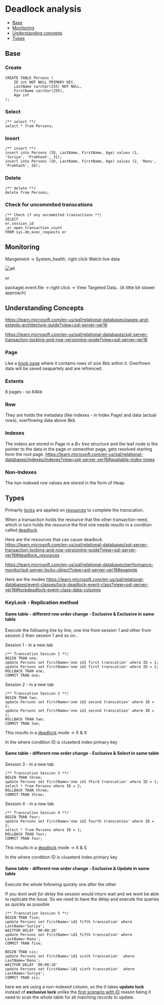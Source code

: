 # Deadlock analysis

 - [Base](#base)
 - [Monitoring](#monitoring)
 - [Understanding concepts](#understanding-concepts)
 - [Types](#types)

## Base

### Create

```
CREATE TABLE Persons (
    ID int NOT NULL PRIMARY KEY,
    LastName varchar(255) NOT NULL,
    FirstName varchar(255),
    Age int
);
```

### Select
```
/** select **/
select * from Persons;
```

### Insert
```
/** insert **/
insert into Persons (ID, LastName, FirstName, Age) values (1, 'Suriya', 'Prakhash', 31);
insert into Persons (ID, LastName, FirstName, Age) values (2, 'Renu', 'Prakhash', 26);
```

### Delete
```
/** delete **/
delete from Persons;
```

### Check for uncommited transcations

```
/** Check if any uncommited transactions **/
SELECT 
er.session_id
,er.open_transaction_count
FROM sys.dm_exec_requests er
```

## Monitoring

Mangement -> System_health, right click Watch live data

![alt](./images/monitor/management_system_health_watch_live_data.jpg)

or 

package).event.file -> right click -> View Targeted Data.. (A little bit slower approach)

## Understanding Concepts

https://learn.microsoft.com/en-us/sql/relational-databases/pages-and-extents-architecture-guide?view=sql-server-ver16

https://learn.microsoft.com/en-us/sql/relational-databases/sql-server-transaction-locking-and-row-versioning-guide?view=sql-server-ver16

### Page

Like a [book page](https://learn.microsoft.com/en-us/sql/relational-databases/pages-and-extents-architecture-guide?view=sql-server-ver16#pages) where it contains rows of size 8kb within it. Overflown data will be saved seapartely and are refrenced.

### Extents

8 pages - so 64kb

### Row
They are holds the metadata (like indexes - in Index Page) and data (actual rows), overflowing data above 8kb 


### Indexes
The indexs are stored in Page in a *B+ tree* structure and the leaf node is the pointer to the data in the page or someother page, gets resolved starting form the root page.
https://learn.microsoft.com/en-us/sql/relational-databases/indexes/indexes?view=sql-server-ver16#available-index-types

### Non-Indexes

The non indexed row values are stored in the form of Heap.

## Types

Primarily [locks](https://learn.microsoft.com/en-us/sql/relational-databases/sql-server-transaction-locking-and-row-versioning-guide?view=sql-server-ver16#lock_modes) are applied on [resources](https://learn.microsoft.com/en-us/sql/relational-databases/sql-server-transaction-locking-and-row-versioning-guide?view=sql-server-ver16#lock-granularity-and-hierarchies) to complete the transcation. 

When a transaction holds the resource that the other transaction need, which in turn holds the resource the first one needs results in a condtion called [deadlock](https://learn.microsoft.com/en-us/sql/relational-databases/sql-server-transaction-locking-and-row-versioning-guide?view=sql-server-ver16#deadlocks).

Here are the resources that can cause deadlock
https://learn.microsoft.com/en-us/sql/relational-databases/sql-server-transaction-locking-and-row-versioning-guide?view=sql-server-ver16#deadlock_resources

https://learn.microsoft.com/en-us/sql/relational-databases/performance-monitor/sql-server-locks-object?view=sql-server-ver16#example

Here are the modes
https://learn.microsoft.com/en-us/sql/relational-databases/event-classes/lock-deadlock-event-class?view=sql-server-ver16#lockdeadlock-event-class-data-columns


### KeyLock - Replication method

#### Same table - different row order change - Exclusive & Exclusive in same table

Execute the following line by line, one line from session 1 and other from session 2 then session 1 and so on..

Session 1 - in a new tab
```
/** Transcation Session 1 **/
BEGIN TRAN one;
update Persons set FirstName='one id1 first transcation' where ID = 1;
update Persons set FirstName='one id2 first transcation' where ID = 2;
ROLLBACK TRAN one;
COMMIT TRAN one;
```

Session 2 - in a new tab
```
/** Transcation Session 2 **/
BEGIN TRAN two;
update Persons set FirstName='one id2 second transcation' where ID = 2;
update Persons set FirstName='one id1 second transcation' where ID = 1;
ROLLBACK TRAN two;
COMMIT TRAN two;
```

This results in a [deadlock](./deadlock-xml/same%20table%20-%20different%20row%20order%20change%20-%20exclusive%20%26%20exclusive.xml) mode -> X & X


In the where condition ID is cluseterd index primary key

#### Same table - different row order change - Exclusive & Select in same table

Session 3 - in a new tab
```
/** Transcation Session 3 **/
BEGIN TRAN three;
update Persons set FirstName='one id1 third transcation' where ID = 1;
select * from Persons where ID = 2;
ROLLBACK TRAN three;
COMMIT TRAN three;
```

Session 4 - in a new tab
```
/** Transcation Session 4 **/
BEGIN TRAN four;
update Persons set FirstName='one id2 fourth transcation' where ID = 2;
select * from Persons where ID = 1;
ROLLBACK TRAN four;
COMMIT TRAN four;
```

This results in a [deadlock](./deadlock-xml/same%20table%20-%20different%20row%20order%20change%20-%20exclusive%20%26%20select.xml) mode -> X & S

In the where condition ID is cluseterd index primary key

#### Same table - different row order change - Exclusive & Update in same table

Execute the whole following quickly one after the other

If you dont *wait for delay* the session would inturn wait and we wont be able to replicate the issue. So we need to have the delay
and execute the queries as quickly as possible

```
/** Transcation Session 5 **/
BEGIN TRAN five;
update Persons set FirstName='id1 fifth transcation' where LastName='Suriya';
WAITFOR DELAY '00:00:10'
update Persons set FirstName='id1 fifth transcation' where LastName='Renu';
COMMIT TRAN five;
```

```
BEGIN TRAN six;
update Persons set FirstName='id1 sixth transcation'  where LastName='Renu';
WAITFOR DELAY '00:00:10'
update Persons set FirstName='id1 sixth transcation'  where LastName='Suriya';
COMMIT TRAN six;
```

here we are using a non-indexed column, so the it takes **update lock** instead of **exclusive lock** unlike the [first scenario with ID](#same-table---different-row-order-change---exclusive--exclusive-in-same-table) reason being it need to scan the whole table for all matching records to update.